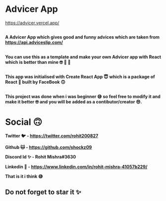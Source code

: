 
# Advicer App

https://advicer.vercel.app/

##
<b>A Advicer App which gives good and funny advices which are taken from https://api.adviceslip.com/ <b>

##

You can use this as a template and make your own Advicer app with React which is better than mine  🤓 🤩 🥳

##

This app was initialised with Create React App 😇 which is a package of React 🤩 built by FaceBook 🙃

##

This project was done when i was beginner 😅 so feel free to modify it and make it better 🤓  and you will be added as a contibutor/creator 😎. 

# Social 🙃

Twitter 🐦 - https://twitter.com/rohit200827

Github 🐱 - https://github.com/shockz09

Discord  Id ✨ -  Rohit Mishra#3630

Linkedin 📅 - https://www.linkedin.com/in/rohit-mishra-41057b229/

That is it i think 😅

## Do not forget to star it ✨


